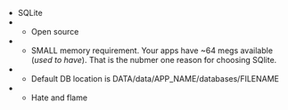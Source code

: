 - SQLite 
- - Open source 
- - SMALL memory requirement. Your apps have ~64 megs available (*used to have*). That is the nubmer one reason for choosing SQlite.
- - Default DB location is  DATA/data/APP_NAME/databases/FILENAME
- - Hate and flame
